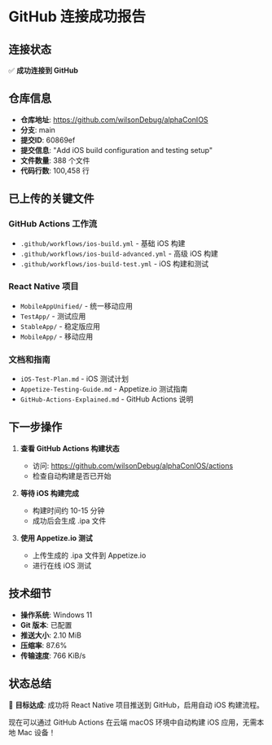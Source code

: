 # GitHub 连接成功报告

## 连接状态
✅ **成功连接到 GitHub**

## 仓库信息
- **仓库地址**: https://github.com/wilsonDebug/alphaConIOS
- **分支**: main
- **提交ID**: 60869ef
- **提交信息**: "Add iOS build configuration and testing setup"
- **文件数量**: 388 个文件
- **代码行数**: 100,458 行

## 已上传的关键文件
### GitHub Actions 工作流
- `.github/workflows/ios-build.yml` - 基础 iOS 构建
- `.github/workflows/ios-build-advanced.yml` - 高级 iOS 构建
- `.github/workflows/ios-build-test.yml` - iOS 构建和测试

### React Native 项目
- `MobileAppUnified/` - 统一移动应用
- `TestApp/` - 测试应用
- `StableApp/` - 稳定版应用
- `MobileApp/` - 移动应用

### 文档和指南
- `iOS-Test-Plan.md` - iOS 测试计划
- `Appetize-Testing-Guide.md` - Appetize.io 测试指南
- `GitHub-Actions-Explained.md` - GitHub Actions 说明

## 下一步操作
1. **查看 GitHub Actions 构建状态**
   - 访问: https://github.com/wilsonDebug/alphaConIOS/actions
   - 检查自动构建是否已开始

2. **等待 iOS 构建完成**
   - 构建时间约 10-15 分钟
   - 成功后会生成 .ipa 文件

3. **使用 Appetize.io 测试**
   - 上传生成的 .ipa 文件到 Appetize.io
   - 进行在线 iOS 测试

## 技术细节
- **操作系统**: Windows 11
- **Git 版本**: 已配置
- **推送大小**: 2.10 MiB
- **压缩率**: 87.6%
- **传输速度**: 766 KiB/s

## 状态总结
🎯 **目标达成**: 成功将 React Native 项目推送到 GitHub，启用自动 iOS 构建流程。

现在可以通过 GitHub Actions 在云端 macOS 环境中自动构建 iOS 应用，无需本地 Mac 设备！